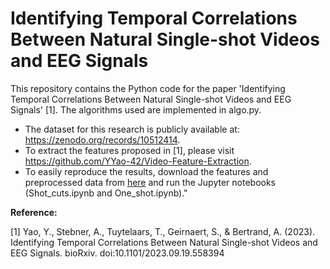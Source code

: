 # Identifying Temporal Correlations Between Natural Single-shot Videos and EEG Signals

This repository contains the Python code for the paper 'Identifying Temporal Correlations Between Natural Single-shot Videos and EEG Signals' [1]. The algorithms used are implemented in algo.py.
- The dataset for this research is publicly available at: https://zenodo.org/records/10512414.
- To extract the features proposed in [1], please visit https://github.com/YYao-42/Video-Feature-Extraction.
- To easily reproduce the results, download the features and preprocessed data from [here](https://drive.google.com/file/d/1n1dtFHRIgvPfQVvPZjSZmd6t4QUjYCdU/view?usp=sharing) and run the Jupyter notebooks (Shot_cuts.ipynb and One_shot.ipynb)."

**Reference:**

[1] Yao, Y., Stebner, A., Tuytelaars, T., Geirnaert, S., & Bertrand, A. (2023). Identifying Temporal Correlations Between Natural Single-shot Videos and EEG Signals. bioRxiv. doi:10.1101/2023.09.19.558394

